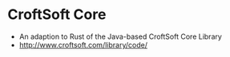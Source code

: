 # CroftSoft Core

- An adaption to Rust of the Java-based CroftSoft Core Library
- http://www.croftsoft.com/library/code/
